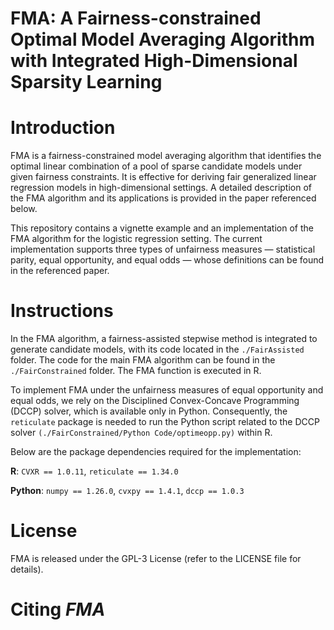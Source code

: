# FMA: A Fairness-constrained Optimal Model Averaging Algorithm with Integrated High-Dimensional Sparsity Learning

# Introduction
FMA is a fairness-constrained model averaging algorithm that identifies the optimal linear combination of a pool of sparse candidate models under given fairness constraints. It is effective for deriving fair generalized linear regression models in high-dimensional settings. A detailed description of the FMA algorithm and its applications is provided in the paper referenced below.

This repository contains a vignette example and an implementation of the FMA algorithm for the logistic regression setting. The current implementation supports three types of unfairness measures — statistical parity, equal opportunity, and equal odds — whose definitions can be found in the referenced paper.

# Instructions
In the FMA algorithm, a fairness-assisted stepwise method is integrated to generate candidate models, with its code located in the `./FairAssisted` folder. The code for the main FMA algorithm can be found in the `./FairConstrained` folder. The FMA function is executed in R.

To implement FMA under the unfairness measures of equal opportunity and equal odds, we rely on the Disciplined Convex-Concave Programming (DCCP) solver, which is available only in Python. Consequently, the `reticulate` package is needed to run the Python script related to the DCCP solver `(./FairConstrained/Python Code/optimeopp.py)` within R.

Below are the package dependencies required for the implementation:

**R**: `CVXR == 1.0.11`, `reticulate == 1.34.0`

**Python**: `numpy == 1.26.0`, `cvxpy == 1.4.1`, `dccp == 1.0.3`

# License
FMA is released under the GPL-3 License (refer to the LICENSE file for details).

# Citing *FMA*
